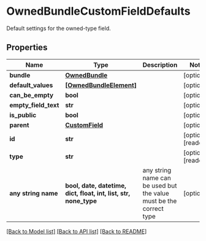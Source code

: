 # OwnedBundleCustomFieldDefaults

Default settings for the owned-type field.

## Properties
Name | Type | Description | Notes
------------ | ------------- | ------------- | -------------
**bundle** | [**OwnedBundle**](OwnedBundle.md) |  | [optional] 
**default_values** | [**[OwnedBundleElement]**](OwnedBundleElement.md) |  | [optional] 
**can_be_empty** | **bool** |  | [optional] 
**empty_field_text** | **str** |  | [optional] 
**is_public** | **bool** |  | [optional] 
**parent** | [**CustomField**](CustomField.md) |  | [optional] 
**id** | **str** |  | [optional] [readonly] 
**type** | **str** |  | [optional] [readonly] 
**any string name** | **bool, date, datetime, dict, float, int, list, str, none_type** | any string name can be used but the value must be the correct type | [optional]

[[Back to Model list]](../README.md#documentation-for-models) [[Back to API list]](../README.md#documentation-for-api-endpoints) [[Back to README]](../README.md)


